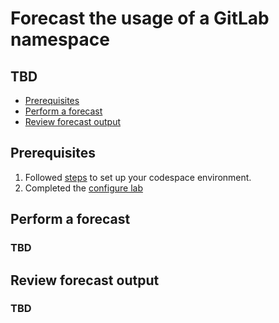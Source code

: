 # Forecast the usage of a GitLab namespace
## TBD

- [Prerequisites](#prerequisites)
- [Perform a forecast](#perform-a-forecast)
- [Review forecast output](#review-forecast-output)

## Prerequisites

1. Followed [steps](../gitlab#readme) to set up your codespace environment.
2. Completed the [configure lab](../gitlab/valet-configure-lab.md)


## Perform a forecast
### TBD



## Review forecast output
### TBD
